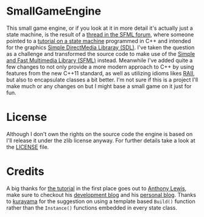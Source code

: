 SmallGameEngine
===============

This small game engine, or if you look at it in more detail it's actually just a state machine, is the result of a [thread in the SFML forum](http://en.sfml-dev.org/forums/index.php?topic=8536.0), where someone pointed to a [tutorial on a state machine](http://gamedevgeek.com/tutorials/managing-game-states-in-c/) programmed in C++ and intended for the graphics [Simple DirectMedia Libraray (SDL)](http://www.libsdl.org/). I've taken the question as a challenge and transformed the source code to make use of the [Simple and Fast Multimedia Library (SFML)](http://www.sfml-dev.org/) instead. Meanwhile I've added quite a few changes to not only provide a more modern approach to C++ by using features from the new C++11 standard, as well as utilizing idioms likes [RAII](http://bromeon.ch/articles/raii.html), but also to encapsulate classes a bit better.
I'm not sure if this is a project I'll make much or any changes on but I might base a small game on it just for fun.

License
===============

Although I don't own the rights on the source code the engine is based on I'll release it under the zlib license anyway. For further details take a look at the [LICENSE](https://github.com/eXpl0it3r/SmallGameEngine/blob/master/LICENSE) file.

Credits
===============
A big thanks for [the tutorial](http://gamedevgeek.com/tutorials/managing-game-states-in-c/) in the first place goes out to [Anthony Lewis](http://anthonylewis.com/about/), make sure to checkout his [development blog](http://gamedevgeek.com/) and his [personal blog](http://anthonylewis.com/).
Thanks to [kurayama](http://en.sfml-dev.org/forums/index.php?action=profile;u=2646) for the suggestion on using a template based `Build()` function rather than the `Instance()` functions embedded in every state class.
